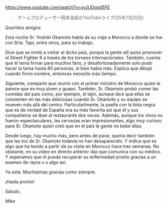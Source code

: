 https://www.youtube.com/watch?v=uyJUDgsd5FE

> ゲームプロデューサー岡本吉起のYouTubeライブ(25年7月25日)

Queridos amigos:

Esta noche Sr. Yoshiki Okamoto habla de su viaje a Morocco a donde se fue con Srta. Tapi, entre otros, para su trabajo. 

Dice que se invitó a visitar al dicho país, porque la gente allí quiso promover el Street Fighter 6 a través de los torneos internacionales. También, cuenta que él tenía firmar para muchos fans, y desafortunadamente solo pudo hacer la tarea hasta 80 personas, si bien había más. Explica que dibujó cuando firmó nombre, entonces necesitó más tiempo.

Siguiente, comparte que reunió con el primer ministro de Morocco quien le parece que es muy jóven y guapo. También, Sr. Okamoto probó comer las comidas del país como, por ejemplo, el tajin, aunque dice que ellas se convierten en las más deliciosas cuando Sr. Okamoto y su equipo se mueven más allá del centro. Particularlmente, la paella con la tinta negra que es de verdad de España era su más favorita así que él y sus compañeros se iban al restaurante dos veces. Además, aunque los vinos no fueron espectaculares, las cervezas eran impresionantes, algo muy curioso para Sr. Okamoto quien creó que en el país la gente no bebe ellas.

Desde luego, hay mucho más, pero antes de parar, quería decir también que las tos de Sr. Okamoto todavía no han desaparecido. Y indica que es algo que ha tenido a partir de su visita en Morocco hace tres semanas. No obstante, en su vídeo en directo anterior dijo que comunica con su médico. Y esperamos que él pueda recuperar su enfermedad pronto gracias a un examen de rayos x o algo así.

Ya está. Muchísimas gracias como siempre.

¡Hasta pronto!

Saludo,

Mike
